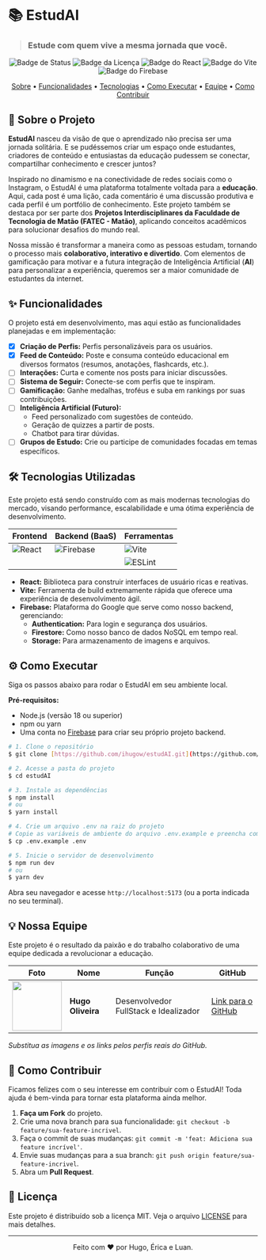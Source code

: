 # 📚 EstudAI

> ### Estude com quem vive a mesma jornada que você.

<div align="center">

![Badge de Status](https://img.shields.io/badge/status-em%20desenvolvimento-yellow)
![Badge da Licença](https://img.shields.io/badge/licen%C3%A7a-MIT-blue)
![Badge do React](https://img.shields.io/badge/React-18.2.0-61DAFB?logo=react)
![Badge do Vite](https://img.shields.io/badge/Vite-5.2.0-646CFF?logo=vite)
![Badge do Firebase](https://img.shields.io/badge/Firebase-10.12.2-FFCA28?logo=firebase)

</div>

<p align="center">
  <a href="#-sobre-o-projeto">Sobre</a> •
  <a href="#-funcionalidades">Funcionalidades</a> •
  <a href="#-tecnologias-utilizadas">Tecnologias</a> •
  <a href="#-como-executar">Como Executar</a> •
  <a href="#-nossa-equipe">Equipe</a> •
  <a href="#-como-contribuir">Como Contribuir</a>
</p>

## 🚀 Sobre o Projeto

**EstudAI** nasceu da visão de que o aprendizado não precisa ser uma jornada solitária. E se pudéssemos criar um espaço onde estudantes, criadores de conteúdo e entusiastas da educação pudessem se conectar, compartilhar conhecimento e crescer juntos?

Inspirado no dinamismo e na conectividade de redes sociais como o Instagram, o EstudAI é uma plataforma totalmente voltada para a **educação**. Aqui, cada post é uma lição, cada comentário é uma discussão produtiva e cada perfil é um portfólio de conhecimento. Este projeto também se destaca por ser parte dos **Projetos Interdisciplinares da Faculdade de Tecnologia de Matão (FATEC - Matão)**, aplicando conceitos acadêmicos para solucionar desafios do mundo real.

Nossa missão é transformar a maneira como as pessoas estudam, tornando o processo mais **colaborativo, interativo e divertido**. Com elementos de gamificação para motivar e a futura integração de Inteligência Artificial (**AI**) para personalizar a experiência, queremos ser a maior comunidade de estudantes da internet.

## ✨ Funcionalidades

O projeto está em desenvolvimento, mas aqui estão as funcionalidades planejadas e em implementação:

-   [x] **Criação de Perfis:** Perfis personalizáveis para os usuários.
-   [x] **Feed de Conteúdo:** Poste e consuma conteúdo educacional em diversos formatos (resumos, anotações, flashcards, etc.).
-   [ ] **Interações:** Curta e comente nos posts para iniciar discussões.
-   [ ] **Sistema de Seguir:** Conecte-se com perfis que te inspiram.
-   [ ] **Gamificação:** Ganhe medalhas, troféus e suba em rankings por suas contribuições.
-   [ ] **Inteligência Artificial (Futuro):**
    -   Feed personalizado com sugestões de conteúdo.
    -   Geração de quizzes a partir de posts.
    -   Chatbot para tirar dúvidas.
-   [ ] **Grupos de Estudo:** Crie ou participe de comunidades focadas em temas específicos.

## 🛠️ Tecnologias Utilizadas

Este projeto está sendo construído com as mais modernas tecnologias do mercado, visando performance, escalabilidade e uma ótima experiência de desenvolvimento.

| Frontend                                                                 | Backend (BaaS)                                                                   | Ferramentas                                                                   |
| ------------------------------------------------------------------------ | -------------------------------------------------------------------------------- | ----------------------------------------------------------------------------- |
| ![React](https://img.shields.io/badge/React-61DAFB?logo=react&logoColor=black) | ![Firebase](https://img.shields.io/badge/Firebase-FFCA28?logo=firebase&logoColor=black) | ![Vite](https://img.shields.io/badge/Vite-646CFF?logo=vite&logoColor=white)     |
|                                                                          |                                                                                  | ![ESLint](https://img.shields.io/badge/ESLint-4B32C3?logo=eslint&logoColor=white) |

-   **React:** Biblioteca para construir interfaces de usuário ricas e reativas.
-   **Vite:** Ferramenta de build extremamente rápida que oferece uma experiência de desenvolvimento ágil.
-   **Firebase:** Plataforma do Google que serve como nosso backend, gerenciando:
    -   **Authentication:** Para login e segurança dos usuários.
    -   **Firestore:** Como nosso banco de dados NoSQL em tempo real.
    -   **Storage:** Para armazenamento de imagens e arquivos.

## ⚙️ Como Executar

Siga os passos abaixo para rodar o EstudAI em seu ambiente local.

**Pré-requisitos:**
* Node.js (versão 18 ou superior)
* npm ou yarn
* Uma conta no [Firebase](https://firebase.google.com/) para criar seu próprio projeto backend.

```bash
# 1. Clone o repositório
$ git clone [https://github.com/ihugow/estudAI.git](https://github.com/ihugow/estudAI.git)

# 2. Acesse a pasta do projeto
$ cd estudAI

# 3. Instale as dependências
$ npm install
# ou
$ yarn install

# 4. Crie um arquivo .env na raiz do projeto
# Copie as variáveis de ambiente do arquivo .env.example e preencha com suas credenciais do Firebase
$ cp .env.example .env

# 5. Inicie o servidor de desenvolvimento
$ npm run dev
# ou
$ yarn dev
```

Abra seu navegador e acesse `http://localhost:5173` (ou a porta indicada no seu terminal).

## 💡 Nossa Equipe

Este projeto é o resultado da paixão e do trabalho colaborativo de uma equipe dedicada a revolucionar a educação.

| Foto                                                                 | Nome                                                                   | Função                               | GitHub                                                                    |
| -------------------------------------------------------------------- | ---------------------------------------------------------------------- | ------------------------------------ | ------------------------------------------------------------------------- |
| <img src="https://avatars.githubusercontent.com/u/134406818?s=400&u=6952d3850a30b0f2d4d2d039190158bda0340c86&v=4" width="100"> | **Hugo Oliveira** | Desenvolvedor FullStack e Idealizador | [Link para o GitHub](https://github.com/ihugow) |

*Substitua as imagens e os links pelos perfis reais do GitHub.*

## 🤝 Como Contribuir

Ficamos felizes com o seu interesse em contribuir com o EstudAI! Toda ajuda é bem-vinda para tornar esta plataforma ainda melhor.

1.  **Faça um Fork** do projeto.
2.  Crie uma nova branch para sua funcionalidade: `git checkout -b feature/sua-feature-incrivel`.
3.  Faça o commit de suas mudanças: `git commit -m 'feat: Adiciona sua feature incrível'`.
4.  Envie suas mudanças para a sua branch: `git push origin feature/sua-feature-incrivel`.
5.  Abra um **Pull Request**.

## 📄 Licença

Este projeto é distribuído sob a licença MIT. Veja o arquivo [LICENSE](LICENSE) para mais detalhes.

---

<p align="center">
  Feito com ❤️ por Hugo, Érica e Luan.
</p>
